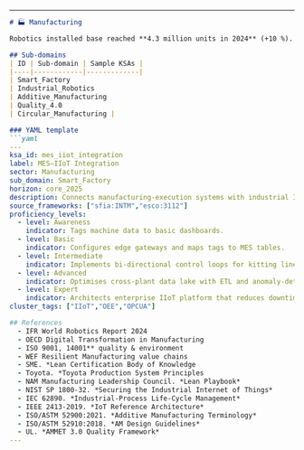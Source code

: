 
---

```markdown
# 🏭 Manufacturing

Robotics installed base reached **4.3 million units in 2024** (+10 %). Advanced manufacturing therefore pivots to automation, cyber‑physical systems, and green production.

## Sub‑domains
| ID | Sub‑domain | Sample KSAs |
|----|------------|-------------|
| Smart_Factory 
| Industrial_Robotics 
| Additive_Manufacturing 
| Quality_4.0 
| Circular_Manufacturing |

### YAML template
```yaml
---
ksa_id: mes_iiot_integration
label: MES–IIoT Integration
sector: Manufacturing
sub_domain: Smart_Factory
horizon: core_2025
description: Connects manufacturing‑execution systems with industrial IoT sensors using OPC UA or MQTT to enable real‑time OEE analytics.
source_frameworks: ["sfia:INTM","esco:3112"]
proficiency_levels:
  - level: Awareness
    indicator: Tags machine data to basic dashboards.
  - level: Basic
    indicator: Configures edge gateways and maps tags to MES tables.
  - level: Intermediate
    indicator: Implements bi‑directional control loops for kitting lines.
  - level: Advanced
    indicator: Optimises cross‑plant data lake with ETL and anomaly‑detection ML.
  - level: Expert
    indicator: Architects enterprise IIoT platform that reduces downtime >15 %.
cluster_tags: ["IIoT","OEE","OPCUA"]

## References
  - IFR World Robotics Report 2024
  - OECD Digital Transformation in Manufacturing
  - ISO 9001, 14001** quality & environment  
  - WEF Resilient Manufacturing value chains
  - SME. *Lean Certification Body of Knowledge
  - Toyota. *Toyota Production System Principles
  - NAM Manufacturing Leadership Council. *Lean Playbook*
  - NIST SP 1800‑32. *Securing the Industrial Internet of Things*
  - IEC 62890. *Industrial‑Process Life‑Cycle Management*
  - IEEE 2413‑2019. *IoT Reference Architecture*
  - ISO/ASTM 52900:2021. *Additive Manufacturing Terminology*
  - ISO/ASTM 52910:2018. *AM Design Guidelines*
  - UL. *AMMET 3.0 Quality Framework*
---
